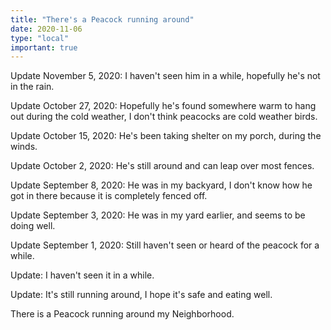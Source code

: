 ```yaml
---
title: "There's a Peacock running around"
date: 2020-11-06
type: "local"
important: true
---
```


Update November 5, 2020: I haven't seen him in a while, hopefully he's not in
 the rain.

Update October 27, 2020: Hopefully he's found somewhere warm to hang out during
the cold weather, I don't think peacocks are cold weather birds.

Update October 15, 2020: He's been taking shelter on my porch, during the winds.

Update October 2, 2020: He's still around and can leap over most fences.

Update September 8, 2020: He was in my backyard, I don't know how he got in there
because it is completely fenced off.

Update September 3, 2020: He was in my yard earlier, and seems to be doing well.

Update September 1, 2020: Still haven't seen or heard of the peacock for a while.

Update: I haven't seen it in a while.

Update: It's still running around, I hope it's safe and eating well. 

There is a Peacock running around my Neighborhood.
